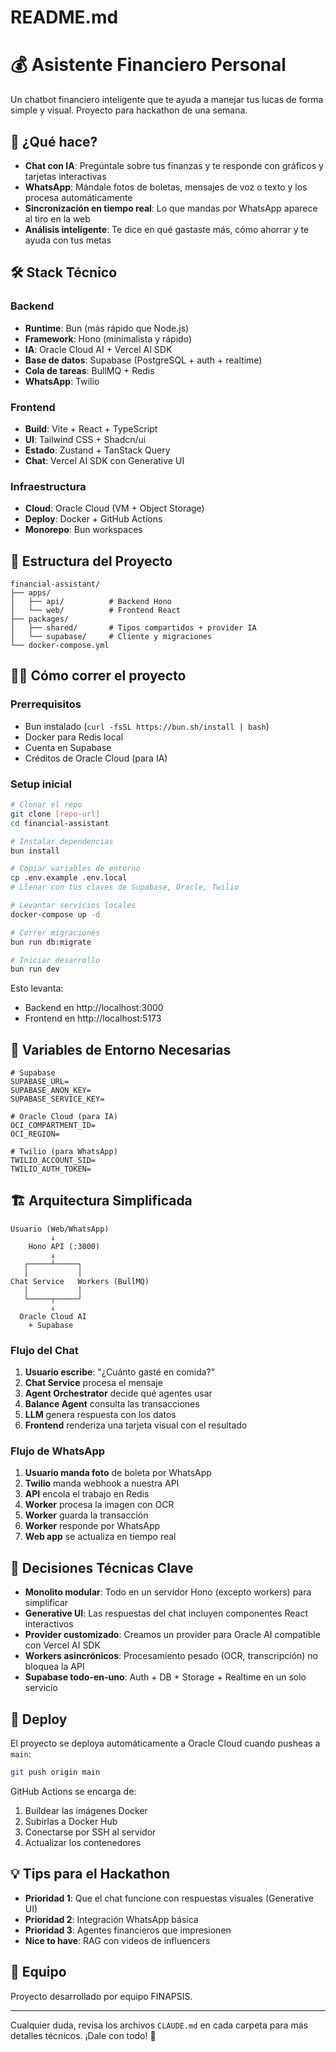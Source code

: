 # README.md

# 💰 Asistente Financiero Personal

Un chatbot financiero inteligente que te ayuda a manejar tus lucas de forma simple y visual.
Proyecto para hackathon de una semana.

## 🚀 ¿Qué hace?

- **Chat con IA**: Pregúntale sobre tus finanzas y te responde con gráficos y tarjetas interactivas
- **WhatsApp**: Mándale fotos de boletas, mensajes de voz o texto y los procesa automáticamente
- **Sincronización en tiempo real**: Lo que mandas por WhatsApp aparece al tiro en la web
- **Análisis inteligente**: Te dice en qué gastaste más, cómo ahorrar y te ayuda con tus metas

## 🛠 Stack Técnico

### Backend

- **Runtime**: Bun (más rápido que Node.js)
- **Framework**: Hono (minimalista y rápido)
- **IA**: Oracle Cloud AI + Vercel AI SDK
- **Base de datos**: Supabase (PostgreSQL + auth + realtime)
- **Cola de tareas**: BullMQ + Redis
- **WhatsApp**: Twilio

### Frontend

- **Build**: Vite + React + TypeScript
- **UI**: Tailwind CSS + Shadcn/ui
- **Estado**: Zustand + TanStack Query
- **Chat**: Vercel AI SDK con Generative UI

### Infraestructura

- **Cloud**: Oracle Cloud (VM + Object Storage)
- **Deploy**: Docker + GitHub Actions
- **Monorepo**: Bun workspaces

## 📁 Estructura del Proyecto

```
financial-assistant/
├── apps/
│   ├── api/          # Backend Hono
│   └── web/          # Frontend React
├── packages/
│   ├── shared/       # Tipos compartidos + provider IA
│   └── supabase/     # Cliente y migraciones
└── docker-compose.yml
```

## 🏃‍♂️ Cómo correr el proyecto

### Prerrequisitos

- Bun instalado (`curl -fsSL https://bun.sh/install | bash`)
- Docker para Redis local
- Cuenta en Supabase
- Créditos de Oracle Cloud (para IA)

### Setup inicial

```bash
# Clonar el repo
git clone [repo-url]
cd financial-assistant

# Instalar dependencias
bun install

# Copiar variables de entorno
cp .env.example .env.local
# Llenar con tus claves de Supabase, Oracle, Twilio

# Levantar servicios locales
docker-compose up -d

# Correr migraciones
bun run db:migrate

# Iniciar desarrollo
bun run dev
```

Esto levanta:

- Backend en http://localhost:3000
- Frontend en http://localhost:5173

## 🔑 Variables de Entorno Necesarias

```env
# Supabase
SUPABASE_URL=
SUPABASE_ANON_KEY=
SUPABASE_SERVICE_KEY=

# Oracle Cloud (para IA)
OCI_COMPARTMENT_ID=
OCI_REGION=

# Twilio (para WhatsApp)
TWILIO_ACCOUNT_SID=
TWILIO_AUTH_TOKEN=
```

## 🏗 Arquitectura Simplificada

```
Usuario (Web/WhatsApp)
         ↓
    Hono API (:3000)
         ↓
   ┌─────┴─────┐
   │           │
Chat Service   Workers (BullMQ)
   │           │
   └─────┬─────┘
         ↓
  Oracle Cloud AI
    + Supabase
```

### Flujo del Chat

1. **Usuario escribe**: "¿Cuánto gasté en comida?"
2. **Chat Service** procesa el mensaje
3. **Agent Orchestrator** decide qué agentes usar
4. **Balance Agent** consulta las transacciones
5. **LLM** genera respuesta con los datos
6. **Frontend** renderiza una tarjeta visual con el resultado

### Flujo de WhatsApp

1. **Usuario manda foto** de boleta por WhatsApp
2. **Twilio** manda webhook a nuestra API
3. **API** encola el trabajo en Redis
4. **Worker** procesa la imagen con OCR
5. **Worker** guarda la transacción
6. **Worker** responde por WhatsApp
7. **Web app** se actualiza en tiempo real

## 🎯 Decisiones Técnicas Clave

- **Monolito modular**: Todo en un servidor Hono (excepto workers) para simplificar
- **Generative UI**: Las respuestas del chat incluyen componentes React interactivos
- **Provider customizado**: Creamos un provider para Oracle AI compatible con Vercel AI SDK
- **Workers asincrónicos**: Procesamiento pesado (OCR, transcripción) no bloquea la API
- **Supabase todo-en-uno**: Auth + DB + Storage + Realtime en un solo servicio

## 🚢 Deploy

El proyecto se deploya automáticamente a Oracle Cloud cuando pusheas a `main`:

```bash
git push origin main
```

GitHub Actions se encarga de:

1. Buildear las imágenes Docker
2. Subirlas a Docker Hub
3. Conectarse por SSH al servidor
4. Actualizar los contenedores

## 💡 Tips para el Hackathon

- **Prioridad 1**: Que el chat funcione con respuestas visuales (Generative UI)
- **Prioridad 2**: Integración WhatsApp básica
- **Prioridad 3**: Agentes financieros que impresionen
- **Nice to have**: RAG con videos de influencers

## 🤝 Equipo

Proyecto desarrollado por equipo FINAPSIS.

---

Cualquier duda, revisa los archivos `CLAUDE.md` en cada carpeta para más detalles técnicos. ¡Dale
con todo! 🚀